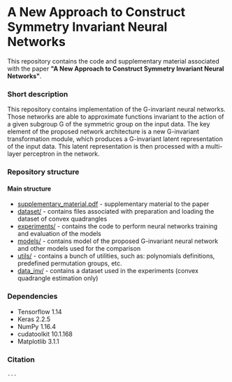 # A New Approach to Construct Symmetry Invariant Neural Networks

This repository contains the code and supplementary material associated with the paper **"A New Approach to Construct Symmetry Invariant Neural Networks"**.

### Short description
This repository contains implementation of the G-invariant neural networks.
Those networks are able to approximate functions invariant to the action of a given subgroup G
of the symmetric group on the input data.
The key element of the proposed network architecture is a new G-invariant transformation module,
which produces a G-invariant latent representation of the input data.
This latent representation is then processed with a multi-layer perceptron in the network.

### Repository structure

#### Main structure
* [supplementary_material.pdf](supplementary_material.pdf) - supplementary material to the paper
* [dataset/](dataset/) - contains files associated with preparation and loading the dataset of convex quadrangles
* [experiments/](experiments/) - contains the code to perform neural networks training and evaluation of the models
* [models/](models/) - contains model of the proposed G-invariant neural network and other models used for the comparison
* [utils/](utils/) - contains a bunch of utilities, such as: polynomials definitions, predefined permutation groups, etc.
* [data_inv/](data_inv/) - contains a dataset used in the experiments (convex quadrangle estimation only)


### Dependencies
* Tensorflow 1.14
* Keras 2.2.5
* NumPy 1.16.4
* cudatoolkit 10.1.168
* Matplotlib 3.1.1


### Citation
```
...
```


